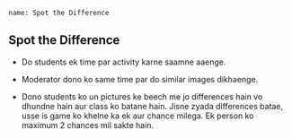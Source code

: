```ngMeta
name: Spot the Difference
```

## Spot the Difference
* Do students ek time par activity karne saamne aaenge.

* Moderator dono ko same time par do similar images dikhaenge. 

* Dono students ko un pictures ke beech me jo differences hain vo dhundne hain aur class ko batane hain. Jisne zyada differences batae, usse is game ko khelne ka ek aur chance milega. Ek person ko maximum 2 chances mil sakte hain.



